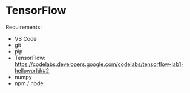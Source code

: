 # TensorFlow

Requirements:
- VS Code
- git
- pip
- TensorFlow: https://codelabs.developers.google.com/codelabs/tensorflow-lab1-helloworld/#2
- numpy
- npm / node